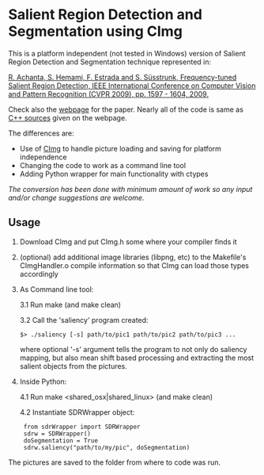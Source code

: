 Salient Region Detection and Segmentation using CImg
======================================================

This is a platform independent (not tested in Windows) version of Salient Region Detection and Segmentation technique represented in:

[R. Achanta, S. Hemami, F. Estrada and S. Süsstrunk, Frequency-tuned Salient Region Detection, IEEE International Conference on Computer Vision and Pattern Recognition (CVPR 2009), pp. 1597 - 1604, 2009.](http://infoscience.epfl.ch/record/135217/files/1708.pdf)

Check also the [webpage](http://ivrgwww.epfl.ch/supplementary_material/RK_CVPR09/index.html) for the paper. 
Nearly all of the code is same as [C++ sources](http://ivrgwww.epfl.ch/supplementary_material/RK_CVPR09/SourceCode/SalientRegionDetectorAndSegmenter.zip) given on the webpage. 

The differences are: 
* Use of [CImg](http://cimg.sourceforge.net/) to handle picture loading and saving for platform independence
* Changing the code to work as a command line tool
* Adding Python wrapper for main functionality with ctypes

*The conversion has been done with minimum amount of work so any input and/or change suggestions are welcome.*

Usage
------------------------------------------------------

1. Download CImg and put CImg.h some where your compiler finds it

2. (optional) add additional image libraries (libpng, etc) to the Makefile's CImgHandler.o compile information so that CImg can load those types accordingly

3. As Command line tool:

	3.1 Run make (and make clean)

	3.2 Call the 'saliency' program created:

	`$> ./saliency [-s] path/to/pic1 path/to/pic2 path/to/pic3 ...`

	where optional '-s' argument tells the program to not only do saliency mapping, but also mean shift based processing and extracting the most salient objects from the pictures.
	
4. Inside Python:

	4.1 Run make <shared_osx|shared_linux> (and make clean)
	
	4.2 Instantiate SDRWrapper object:
	
		from sdrWrapper import SDRWrapper
		sdrw = SDRWrapper()
		doSegmentation = True
		sdrw.saliency("path/to/my/pic", doSegmentation)
	
	
The pictures are saved to the folder from where to code was run.
